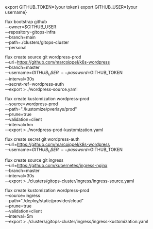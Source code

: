 export GITHUB_TOKEN={your token}
export GITHUB_USER={your username}

flux bootstrap github \
  --owner=$GITHUB_USER \
  --repository=gitops-infra \
  --branch=main \
  --path=./clusters/gitops-cluster \
  --personal


flux create source git wordpress-prod \
    --url=https://github.com/marcoippel/k8s-wordpress \
    --branch=master \
    --username=$GITHUB_USER \
    --password=$GITHUB_TOKEN \
    --interval=30s \
    --secret-ref=wordpress-auth \
    --export > ./wordpress-source.yaml

flux create kustomization wordpress-prod \
  --source=wordpress-prod \
  --path="./kustomize/pverlays/prod" \
  --prune=true \
  --validation=client \
  --interval=5m \
  --export > ./wordpress-prod-kustomization.yaml

flux create secret git wordpress-auth \
    --url=https://github.com/marcoippel/k8s-wordpress \
    --username=$GITHUB_USER \
    --password=$GITHUB_TOKEN

flux create source git ingress \
    --url=https://github.com/kubernetes/ingress-nginx \
    --branch=master \
    --interval=30s \
    --export > ./clusters/gitops-cluster/ingress/ingress-source.yaml

flux create kustomization wordpress-prod \
  --source=ingress \
  --path="./deploy/static/provider/cloud" \
  --prune=true \
  --validation=client \
  --interval=5m \
  --export > ./clusters/gitops-cluster/ingress/ingress-kustomization.yaml

